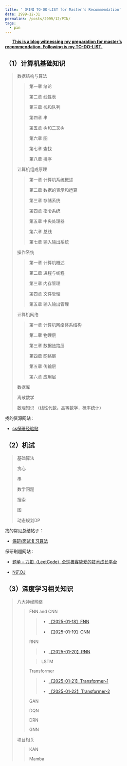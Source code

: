 ```yaml
---
title: '【PIN】TO-DO-LIST for Master’s Recommendation'
date: 2999-12-31
permalink: /posts/2999/12/PIN/
tags:
  - pin
---
```


      **<u>This is a blog witnessing my preparation for master’s recommendation. Following is my TO-DO-LIST.</u>**

## （1）计算机基础知识

> 数据结构与算法
> 
> > 第一章 绪论
> > 
> > 第二章 线性表
> > 
> > 第三章 栈和队列
> > 
> > 第四章 串
> > 
> > 第五章 树和二叉树
> > 
> > 第六章 图
> > 
> > 第七章 查找
> > 
> > 第八章 排序
> > 
> 
> 计算机组成原理
> 
> > 第一章 计算机系统概述
> > 
> > 第二章 数据的表示和运算
> > 
> > 第三章 存储系统
> > 
> > 第四章 指令系统
> > 
> > 第五章 中央处理器
> > 
> > 第六章 总线
> > 
> > 第七章 输入输出系统
> > 
> 
> 操作系统
> 
> > 第一章 计算机概述
> > 
> > 第二章 进程与线程
> > 
> > 第三章 内存管理
> > 
> > 第四章 文件管理
> > 
> > 第五章 输入输出管理
> > 
> 
> 计算机网络
> 
> > 第一章 计算机网络体系结构
> > 
> > 第二章 物理层
> > 
> > 第三章 数据链路层
> > 
> > 第四章 网络层
> > 
> > 第五章 传输层
> > 
> > 第六章 应用层
> > 
> 
> 数据库
> 
> 离散数学
> 
> 数理知识 （线性代数，高等数学，概率统计）

找的资源网站：

* [cs保研经验贴](https://www.cnblogs.com/moonout/p/17286478.html)

## （2）机试

> 基础算法
> 
> 贪心
> 
> 串
> 
> 数学问题
> 
> 搜索
> 
> 图
> 
> 动态规划DP

找的常见总结帖子：

* [保研/面试复习算法](https://blog.csdn.net/emttxdy/article/details/120567412)

保研刷题网站：

* [题单 - 力扣（LeetCode）全球极客挚爱的技术成长平台](https://leetcode-cn.com/problem-list/2cktkvj/)

* [N诺OJ](https://www.noobdream.com/)

## （3）深度学习相关知识

> 八大神经网络
> 
> > FNN and CNN
> > 
> > > * [【2025-01-18】FNN](https://jiacheng-han.github.io/posts/2025/01/FNN/)
> > >
> > > * [【2025-01-19】CNN](https://jiacheng-han.github.io/posts/2025/01/CNN/)
> > 
> > RNN
> >
> > > * [【2025-01-20】RNN](https://jiacheng-han.github.io/posts/2025/01/RNN/)
> > 
> > > LSTM
> > 
> > Transformer
> >
> > > * [【2025-01-21】Transformer-1](https://jiacheng-han.github.io/posts/2025/01/Transformer-1/)
> > >
> > > * [【2025-01-22】Transformer-2](https://jiacheng-han.github.io/posts/2025/01/Transformer-2/)
> > >
> > 
> > GAN
> > 
> > DQN
> > 
> > DRN
> > 
> > GNN
> 
> 项目相关
> 
> > KAN
> > 
> > Mamba
